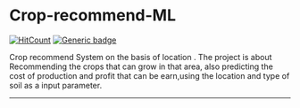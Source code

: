 # Crop-recommend-ML
[![HitCount](http://hits.dwyl.com/NarutoOp/Marks_Entry_Portal.svg)](http://hits.dwyl.com/NarutoOp/Crop-recommend-ML) [![Generic badge](https://img.shields.io/badge/Arpit-Gupta-1abc9c.svg)](https://github.com/NarutoOp)

Crop recommend System on the basis of location .
The project is about Recommending the crops that can grow in that area, also predicting the cost of production and profit that can be earn,using the location and type of soil as a input parameter.

---
